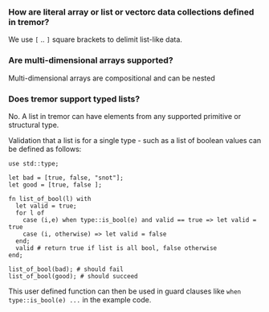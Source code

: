 ### How are literal array or list or vectorc data collections defined in tremor?

We use `[` .. `]` square brackets to delimit list-like data.

### Are multi-dimensional arrays supported?

Multi-dimensional arrays are compositional and can be nested

### Does tremor support typed lists?

No. A list in tremor can have elements from any supported primitive or
structural type.

Validation that a list is for a single type - such as a list of boolean
values can be defined as follows:

```tremor
use std::type;

let bad = [true, false, "snot"];
let good = [true, false ];

fn list_of_bool(l) with
  let valid = true;
  for l of
    case (i,e) when type::is_bool(e) and valid == true => let valid = true
    case (i, otherwise) => let valid = false
  end;
  valid # return true if list is all bool, false otherwise
end;

list_of_bool(bad); # should fail
list_of_bool(good); # should succeed
```

This user defined function can then be used in guard clauses like `when type::is_bool(e) ...` in the
example code.

